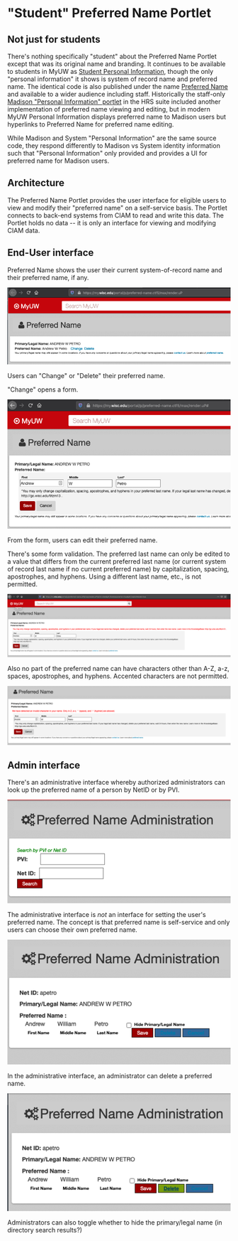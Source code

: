 # "Student" Preferred Name Portlet

## Not just for students

There's nothing specifically "student" about the Preferred Name Portlet except
that was its original name and branding.
It continues to be available to students in MyUW as [Student Personal Information][], though the only "personal information" it shows is system of record name and preferred name.
The identical code is also published under the name [Preferred Name][]
and available to a wider audience including staff.
Historically the staff-only [Madison "Personal Information" portlet][]
in the HRS suite
included another implementation of preferred name viewing and editing,
but in modern MyUW Personal Information displays preferred name to Madison users
but hyperlinks to Preferred Name for preferred name editing.

While Madison and System "Personal Information" are the same source code,
they respond differently to Madison vs System identity information such that
"Personal Information" only provided and provides a UI for preferred name for
Madison users.

## Architecture

The Preferred Name Portlet provides the user interface for eligible users to
view and modify their "preferred name" on a self-service basis. The Portlet
connects to back-end systems from CIAM to read and write this data. The Portlet
holds no data -- it is only an interface for viewing and modifying CIAM data.

## End-User interface

Preferred Name shows the user their current system-of-record name and their
preferred name, if any.

![Screenshot of Preferred Name portlet showing a preferred name already set](./media/preferred-name-showing-name-set.png)

Users can "Change" or "Delete" their preferred name.

"Change" opens a form.

![Screenshot of Preferred Name portlet showing a form for self-service editing preferred name](./media/preferred-name-edit-ui-open.png)

From the form, users can edit their preferred name.

There's some form validation.
The preferred last name can only be edited to a value that differs from the
current preferred last name
(or current system of record last name if no current preferred name)
by capitalization, spacing, apostrophes, and hyphens.
Using a different last name, etc., is not permitted.

![Screenshot of Preferred Name portlet showing an error on attempting to edit last name to a disallowed value](./media/preferred-name-disallowed-last-name.png)

Also no part of the preferred name can have characters other than A-Z, a-z, spaces, apostrophes, and hyphens. Accented characters are not permitted.

![Screenshot of Preferred Name portlet showing form validation fail on attempt to use the first name André](./media/preferred-name-disallowed-character.png)

## Admin interface

There's an administrative interface whereby authorized administrators can
look up the preferred name of a person by NetID or by PVI.

![Screenshot of preferred name administration lookup form](./media/preferred-name-admin-lookup-form.png)

The administrative interface is *not* an interface for setting the user's
preferred name. The concept is that preferred name is self-service and only
users can choose their own preferred name.

![Screenshot showing Andrew Petro's preferred name as looked up in admin interface](./media/preferred-name-admin-view.png)

In the administrative interface, an administrator can delete a preferred name.

![Screenshot showing delete button in preferred name admin](./media/preferred-name-admin-delete.png)

Administrators can also toggle whether to hide the primary/legal name (in directory search results?)



[Student Personal Information]: https://my.wisc.edu/web/apps/details/StudentPreferredName
[Preferred Name]: https://my.wisc.edu/web/apps/details/preferred-name
[Madison "Personal Information" portlet]: https://my.wisc.edu/web/apps/details/contact-information
